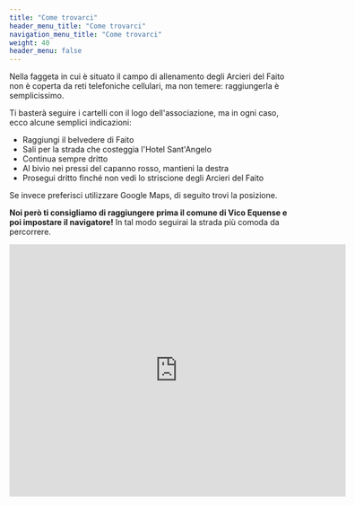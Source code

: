 ```yaml
---
title: "Come trovarci"
header_menu_title: "Come trovarci"
navigation_menu_title: "Come trovarci"
weight: 40
header_menu: false
---
```


Nella faggeta in cui è situato il campo di allenamento degli Arcieri del Faito non è coperta da reti telefoniche
cellulari, ma non temere: raggiungerla è semplicissimo.

Ti basterà seguire i cartelli con il logo dell'associazione, ma in ogni caso, ecco alcune semplici indicazioni:

* Raggiungi il belvedere di Faito
* Sali per la strada che costeggia l'Hotel Sant'Angelo
* Continua sempre dritto
* Al bivio nei pressi del capanno rosso, mantieni la destra
* Prosegui dritto finché non vedi lo striscione degli Arcieri del Faito

Se invece preferisci utilizzare Google Maps, di seguito trovi la posizione.

**Noi però ti consigliamo di raggiungere prima il comune di Vico Equense e poi impostare il navigatore!** In tal modo
seguirai la strada più comoda da percorrere.
<iframe src="https://www.google.com/maps/embed?pb=!1m18!1m12!1m3!1d3026.7447471732107!2d14.49157227595899!3d40.657556740946895!2m3!1f0!2f0!3f0!3m2!1i1024!2i768!4f13.1!3m3!1m2!1s0x133b9733e8515d49%3A0x6480973101c94be1!2sArcieri%20del%20Faito%20-%20Area%20tiro%20con%20l&#39;arco!5e0!3m2!1sit!2sit!4v1732785091134!5m2!1sit!2sit" width="600" height="450" style="border:0;" allowfullscreen="" loading="lazy" referrerpolicy="no-referrer-when-downgrade"></iframe>